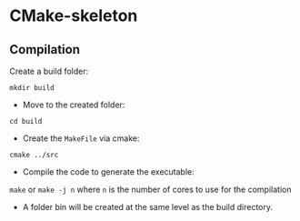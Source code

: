 

# CMake-skeleton

## Compilation
 Create a build folder:

`mkdir build`

* Move to the created folder:

`cd build`

* Create the `MakeFile` via cmake:

`cmake ../src` 

* Compile the code to generate the executable:

`make` or `make -j n` where `n` is the number of cores to use for the compilation

* A folder bin will be created at the same level as the build directory.
